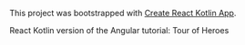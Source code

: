 This project was bootstrapped with [Create React Kotlin App](https://github.com/JetBrains/create-react-kotlin-app).

React Kotlin version of the Angular tutorial: Tour of Heroes